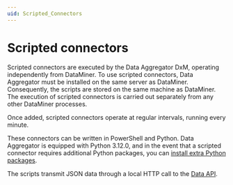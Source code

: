 ```yaml
---
uid: Scripted_Connectors
---
```


# Scripted connectors

Scripted connectors are executed by the Data Aggregator DxM, operating independently from DataMiner. To use scripted connectors, Data Aggregator must be installed on the same server as DataMiner. Consequently, the scripts are stored on the same machine as DataMiner. The execution of scripted connectors is carried out separately from any other DataMiner processes.

Once added, scripted connectors operate at regular intervals, running every minute.

These connectors can be written in PowerShell and Python. Data Aggregator is equipped with Python 3.12.0, and in the event that a scripted connector requires additional Python packages, you can [install extra Python packages](xref:Data_Sources_Setup#installing-extra-python-packages).

The scripts transmit JSON data through a local HTTP call to the [Data API](xref:Data_API).
